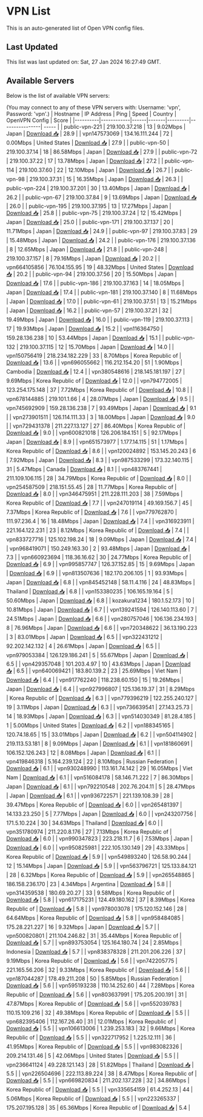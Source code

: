 # VPN List

This is an auto-generated list of Open VPN config files.

## Last Updated

This list was last updated on: Sat, 27 Jan 2024 16:27:49 GMT.

## Available Servers

Below is the list of available VPN servers:

(You may connect to any of these VPN servers with: Username: 'vpn', Password: 'vpn'.)
| Hostname | IP Address | Ping | Speed | Country | OpenVPN Config | Score |
|----------|------------|------|-------|---------|----------------| ----- |
| public-vpn-221 | 219.100.37.218 | 13 | 9.02Mbps | Japan | [Download 📥](./configs/server_0_JP.ovpn) | 28.9 |
| vpn147573069 | 134.16.111.244 | 72 | 0.00Mbps | United States | [Download 📥](./configs/server_1_US.ovpn) | 27.9 |
| public-vpn-50 | 219.100.37.14 | 18 | 86.58Mbps | Japan | [Download 📥](./configs/server_2_JP.ovpn) | 27.9 |
| public-vpn-72 | 219.100.37.22 | 17 | 13.78Mbps | Japan | [Download 📥](./configs/server_3_JP.ovpn) | 27.2 |
| public-vpn-114 | 219.100.37.60 | 22 | 12.10Mbps | Japan | [Download 📥](./configs/server_4_JP.ovpn) | 26.7 |
| public-vpn-98 | 219.100.37.31 | 15 | 16.35Mbps | Japan | [Download 📥](./configs/server_5_JP.ovpn) | 26.3 |
| public-vpn-224 | 219.100.37.201 | 30 | 13.40Mbps | Japan | [Download 📥](./configs/server_6_JP.ovpn) | 26.2 |
| public-vpn-67 | 219.100.37.84 | 9 | 13.69Mbps | Japan | [Download 📥](./configs/server_7_JP.ovpn) | 26.0 |
| public-vpn-195 | 219.100.37.195 | 13 | 17.27Mbps | Japan | [Download 📥](./configs/server_8_JP.ovpn) | 25.8 |
| public-vpn-75 | 219.100.37.24 | 12 | 15.42Mbps | Japan | [Download 📥](./configs/server_9_JP.ovpn) | 25.0 |
| public-vpn-171 | 219.100.37.137 | 20 | 11.71Mbps | Japan | [Download 📥](./configs/server_10_JP.ovpn) | 24.9 |
| public-vpn-97 | 219.100.37.83 | 29 | 15.48Mbps | Japan | [Download 📥](./configs/server_11_JP.ovpn) | 24.2 |
| public-vpn-176 | 219.100.37.136 | 8 | 12.65Mbps | Japan | [Download 📥](./configs/server_12_JP.ovpn) | 21.8 |
| public-vpn-248 | 219.100.37.157 | 8 | 79.16Mbps | Japan | [Download 📥](./configs/server_13_JP.ovpn) | 20.2 |
| vpn664105856 | 76.104.155.95 | 19 | 48.32Mbps | United States | [Download 📥](./configs/server_14_US.ovpn) | 20.2 |
| public-vpn-94 | 219.100.37.56 | 20 | 15.50Mbps | Japan | [Download 📥](./configs/server_15_JP.ovpn) | 17.6 |
| public-vpn-186 | 219.100.37.163 | 14 | 18.05Mbps | Japan | [Download 📥](./configs/server_16_JP.ovpn) | 17.4 |
| public-vpn-181 | 219.100.37.140 | 8 | 11.68Mbps | Japan | [Download 📥](./configs/server_17_JP.ovpn) | 17.0 |
| public-vpn-61 | 219.100.37.51 | 13 | 15.21Mbps | Japan | [Download 📥](./configs/server_18_JP.ovpn) | 16.2 |
| public-vpn-57 | 219.100.37.21 | 32 | 19.49Mbps | Japan | [Download 📥](./configs/server_19_JP.ovpn) | 16.0 |
| public-vpn-119 | 219.100.37.113 | 17 | 19.93Mbps | Japan | [Download 📥](./configs/server_20_JP.ovpn) | 15.2 |
| vpn116364750 | 159.28.136.238 | 10 | 53.44Mbps | Japan | [Download 📥](./configs/server_21_JP.ovpn) | 15.1 |
| public-vpn-132 | 219.100.37.115 | 12 | 15.70Mbps | Japan | [Download 📥](./configs/server_22_JP.ovpn) | 14.0 |
| vpn150756419 | 218.234.182.229 | 33 | 8.70Mbps | Korea Republic of | [Download 📥](./configs/server_23_KR.ovpn) | 13.6 |
| vpn696055662 | 116.212.154.20 | 51 | 1.90Mbps | Cambodia | [Download 📥](./configs/server_24_KH.ovpn) | 12.4 |
| vpn380548616 | 218.145.181.197 | 27 | 9.69Mbps | Korea Republic of | [Download 📥](./configs/server_25_KR.ovpn) | 12.0 |
| vpn794772005 | 123.254.175.148 | 37 | 7.72Mbps | Korea Republic of | [Download 📥](./configs/server_26_KR.ovpn) | 10.8 |
| vpn678144885 | 219.101.1.66 | 4 | 28.07Mbps | Japan | [Download 📥](./configs/server_27_JP.ovpn) | 9.5 |
| vpn745692909 | 159.28.136.238 | 7 | 93.49Mbps | Japan | [Download 📥](./configs/server_28_JP.ovpn) | 9.1 |
| vpn273901511 | 126.114.111.33 | 3 | 18.00Mbps | Japan | [Download 📥](./configs/server_29_JP.ovpn) | 9.0 |
| vpn729431378 | 211.227.13.127 | 27 | 86.40Mbps | Korea Republic of | [Download 📥](./configs/server_30_KR.ovpn) | 9.0 |
| vpn600821018 | 126.206.184.151 | 5 | 92.17Mbps | Japan | [Download 📥](./configs/server_31_JP.ovpn) | 8.9 |
| vpn651573977 | 1.177.14.115 | 51 | 1.17Mbps | Korea Republic of | [Download 📥](./configs/server_32_KR.ovpn) | 8.6 |
| vpn120024892 | 153.145.20.243 | 6 | 7.92Mbps | Japan | [Download 📥](./configs/server_33_JP.ovpn) | 8.3 |
| vpn987533299 | 173.32.140.115 | 31 | 5.47Mbps | Canada | [Download 📥](./configs/server_34_CA.ovpn) | 8.1 |
| vpn483767441 | 211.109.106.115 | 28 | 34.79Mbps | Korea Republic of | [Download 📥](./configs/server_35_KR.ovpn) | 8.0 |
| vpn254587509 | 218.151.55.45 | 28 | 11.77Mbps | Korea Republic of | [Download 📥](./configs/server_36_KR.ovpn) | 8.0 |
| vpn346475951 | 211.228.111.203 | 38 | 7.59Mbps | Korea Republic of | [Download 📥](./configs/server_37_KR.ovpn) | 7.7 |
| vpn247019114 | 49.169.156.7 | 45 | 7.37Mbps | Korea Republic of | [Download 📥](./configs/server_38_KR.ovpn) | 7.6 |
| vpn779762870 | 111.97.236.4 | 16 | 18.48Mbps | Japan | [Download 📥](./configs/server_39_JP.ovpn) | 7.4 |
| vpn316923911 | 221.164.122.231 | 23 | 8.12Mbps | Korea Republic of | [Download 📥](./configs/server_40_KR.ovpn) | 7.4 |
| vpn833727716 | 125.102.198.24 | 18 | 9.09Mbps | Japan | [Download 📥](./configs/server_41_JP.ovpn) | 7.4 |
| vpn968419071 | 150.249.163.30 | 2 | 93.48Mbps | Japan | [Download 📥](./configs/server_42_JP.ovpn) | 7.3 |
| vpn660923694 | 118.36.16.62 | 30 | 24.77Mbps | Korea Republic of | [Download 📥](./configs/server_43_KR.ovpn) | 6.9 |
| vpn995857747 | 126.37.152.85 | 15 | 9.69Mbps | Japan | [Download 📥](./configs/server_44_JP.ovpn) | 6.9 |
| vpn813507636 | 182.170.206.105 | 1 | 93.93Mbps | Japan | [Download 📥](./configs/server_45_JP.ovpn) | 6.8 |
| vpn845452148 | 58.11.4.116 | 24 | 48.83Mbps | Thailand | [Download 📥](./configs/server_46_TH.ovpn) | 6.8 |
| vpn153380235 | 106.165.19.164 | 5 | 50.60Mbps | Japan | [Download 📥](./configs/server_47_JP.ovpn) | 6.8 |
| kozakura1234 | 180.1.52.173 | 10 | 10.81Mbps | Japan | [Download 📥](./configs/server_48_JP.ovpn) | 6.7 |
| vpn139241594 | 126.140.113.60 | 7 | 24.51Mbps | Japan | [Download 📥](./configs/server_49_JP.ovpn) | 6.6 |
| vpn280757046 | 106.136.234.193 | 8 | 76.96Mbps | Japan | [Download 📥](./configs/server_50_JP.ovpn) | 6.6 |
| vpn720348622 | 36.13.190.223 | 3 | 83.01Mbps | Japan | [Download 📥](./configs/server_51_JP.ovpn) | 6.5 |
| vpn322431212 | 92.202.142.132 | 4 | 26.61Mbps | Japan | [Download 📥](./configs/server_52_JP.ovpn) | 6.5 |
| vpn979053384 | 126.129.186.241 | 5 | 55.67Mbps | Japan | [Download 📥](./configs/server_53_JP.ovpn) | 6.5 |
| vpn429357048 | 101.203.4.97 | 10 | 43.63Mbps | Japan | [Download 📥](./configs/server_54_JP.ovpn) | 6.5 |
| vpn640069421 | 183.80.139.2 | 23 | 25.69Mbps | Viet Nam | [Download 📥](./configs/server_55_VN.ovpn) | 6.4 |
| vpn917762240 | 118.238.60.150 | 15 | 19.26Mbps | Japan | [Download 📥](./configs/server_56_JP.ovpn) | 6.4 |
| vpn927996807 | 125.136.19.37 | 31 | 8.29Mbps | Korea Republic of | [Download 📥](./configs/server_57_KR.ovpn) | 6.3 |
| vpn779396219 | 122.255.240.127 | 19 | 3.11Mbps | Japan | [Download 📥](./configs/server_58_JP.ovpn) | 6.3 |
| vpn736639541 | 27.143.25.73 | 14 | 18.93Mbps | Japan | [Download 📥](./configs/server_59_JP.ovpn) | 6.3 |
| vpn514030349 | 81.28.4.185 | 1 | 5.00Mbps | United States | [Download 📥](./configs/server_60_US.ovpn) | 6.2 |
| vpn188345165 | 120.74.18.65 | 15 | 33.01Mbps | Japan | [Download 📥](./configs/server_61_JP.ovpn) | 6.2 |
| vpn504114902 | 219.113.53.181 | 8 | 9.09Mbps | Japan | [Download 📥](./configs/server_62_JP.ovpn) | 6.1 |
| vpn181860691 | 106.152.126.243 | 12 | 8.08Mbps | Japan | [Download 📥](./configs/server_63_JP.ovpn) | 6.1 |
| vpn419846318 | 5.164.239.124 | 22 | 8.10Mbps | Russian Federation | [Download 📥](./configs/server_64_RU.ovpn) | 6.1 |
| vpn930248990 | 113.161.74.142 | 29 | 16.05Mbps | Viet Nam | [Download 📥](./configs/server_65_VN.ovpn) | 6.1 |
| vpn516084178 | 58.146.71.222 | 7 | 86.30Mbps | Japan | [Download 📥](./configs/server_66_JP.ovpn) | 6.1 |
| vpn792210548 | 202.76.204.11 | 5 | 28.47Mbps | Japan | [Download 📥](./configs/server_67_JP.ovpn) | 6.1 |
| vpn936722571 | 221.139.108.39 | 28 | 39.47Mbps | Korea Republic of | [Download 📥](./configs/server_68_KR.ovpn) | 6.0 |
| vpn265481397 | 14.133.23.250 | 5 | 7.77Mbps | Japan | [Download 📥](./configs/server_69_JP.ovpn) | 6.0 |
| vpn243207756 | 171.5.10.224 | 30 | 34.63Mbps | Thailand | [Download 📥](./configs/server_70_TH.ovpn) | 6.0 |
| vpn351780974 | 211.220.8.176 | 27 | 7.13Mbps | Korea Republic of | [Download 📥](./configs/server_71_KR.ovpn) | 6.0 |
| vpn990347823 | 223.218.11.7 | 6 | 7.53Mbps | Japan | [Download 📥](./configs/server_72_JP.ovpn) | 6.0 |
| vpn950825981 | 222.105.130.149 | 29 | 43.33Mbps | Korea Republic of | [Download 📥](./configs/server_73_KR.ovpn) | 5.9 |
| vpn549893240 | 126.58.90.244 | 12 | 15.14Mbps | Japan | [Download 📥](./configs/server_74_JP.ovpn) | 5.9 |
| vpn563796721 | 125.133.84.121 | 28 | 6.32Mbps | Korea Republic of | [Download 📥](./configs/server_75_KR.ovpn) | 5.9 |
| vpn265548865 | 186.158.236.170 | 23 | 4.34Mbps | Argentina | [Download 📥](./configs/server_76_AR.ovpn) | 5.8 |
| vpn314359538 | 180.69.20.27 | 33 | 9.58Mbps | Korea Republic of | [Download 📥](./configs/server_77_KR.ovpn) | 5.8 |
| vpn617175231 | 124.49.180.162 | 37 | 8.39Mbps | Korea Republic of | [Download 📥](./configs/server_78_KR.ovpn) | 5.8 |
| vpn978003078 | 175.120.152.146 | 28 | 64.64Mbps | Korea Republic of | [Download 📥](./configs/server_79_KR.ovpn) | 5.8 |
| vpn958484085 | 175.28.221.227 | 16 | 9.32Mbps | Japan | [Download 📥](./configs/server_80_JP.ovpn) | 5.7 |
| vpn500820801 | 211.104.246.82 | 31 | 35.44Mbps | Korea Republic of | [Download 📥](./configs/server_81_KR.ovpn) | 5.7 |
| vpn893753054 | 125.164.180.74 | 24 | 2.85Mbps | Indonesia | [Download 📥](./configs/server_82_ID.ovpn) | 5.7 |
| vpn838378328 | 211.201.206.226 | 37 | 9.19Mbps | Korea Republic of | [Download 📥](./configs/server_83_KR.ovpn) | 5.6 |
| vpn742205775 | 221.165.56.206 | 32 | 9.33Mbps | Korea Republic of | [Download 📥](./configs/server_84_KR.ovpn) | 5.6 |
| vpn187044287 | 178.49.211.208 | 50 | 5.85Mbps | Russian Federation | [Download 📥](./configs/server_85_RU.ovpn) | 5.6 |
| vpn595193238 | 110.14.252.60 | 44 | 7.28Mbps | Korea Republic of | [Download 📥](./configs/server_86_KR.ovpn) | 5.6 |
| vpn803637991 | 175.205.200.191 | 31 | 47.87Mbps | Korea Republic of | [Download 📥](./configs/server_87_KR.ovpn) | 5.6 |
| vpn552039783 | 110.15.109.216 | 32 | 49.38Mbps | Korea Republic of | [Download 📥](./configs/server_88_KR.ovpn) | 5.5 |
| vpn682395406 | 112.167.26.40 | 31 | 12.01Mbps | Korea Republic of | [Download 📥](./configs/server_89_KR.ovpn) | 5.5 |
| vpn106613006 | 1.239.253.183 | 32 | 9.66Mbps | Korea Republic of | [Download 📥](./configs/server_90_KR.ovpn) | 5.5 |
| vpn322717952 | 1.225.12.111 | 36 | 41.95Mbps | Korea Republic of | [Download 📥](./configs/server_91_KR.ovpn) | 5.5 |
| vpn983082326 | 209.214.131.46 | 5 | 42.06Mbps | United States | [Download 📥](./configs/server_92_US.ovpn) | 5.5 |
| vpn236641124 | 49.228.121.143 | 28 | 51.82Mbps | Thailand | [Download 📥](./configs/server_93_TH.ovpn) | 5.5 |
| vpn226504696 | 222.113.89.224 | 38 | 8.47Mbps | Korea Republic of | [Download 📥](./configs/server_94_KR.ovpn) | 5.5 |
| vpn669820834 | 211.202.137.228 | 32 | 34.86Mbps | Korea Republic of | [Download 📥](./configs/server_95_KR.ovpn) | 5.5 |
| vpn335654159 | 61.4.252.13 | 44 | 5.06Mbps | Korea Republic of | [Download 📥](./configs/server_96_KR.ovpn) | 5.5 |
| vpn223265337 | 175.207.195.128 | 35 | 65.36Mbps | Korea Republic of | [Download 📥](./configs/server_97_KR.ovpn) | 5.4 |
